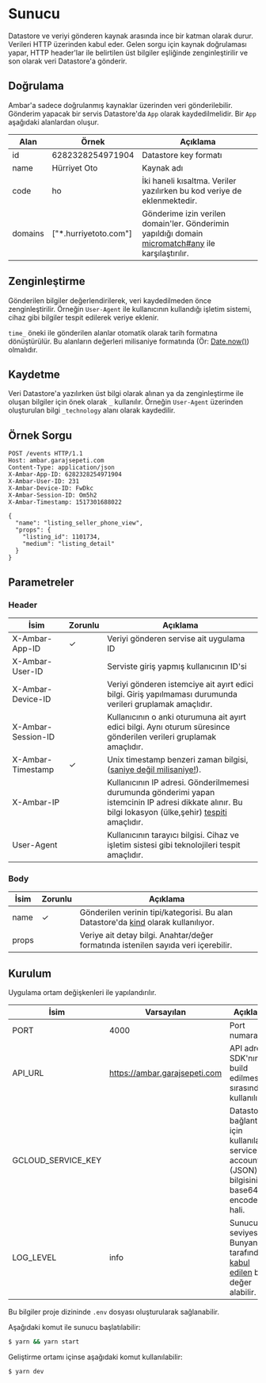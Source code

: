 # Sunucu

Datastore ve veriyi gönderen kaynak arasında ince bir katman olarak durur. Verileri HTTP üzerinden kabul eder. Gelen sorgu için kaynak doğrulaması yapar, HTTP header'lar ile belirtilen üst bilgiler eşliğinde zenginleştirilir ve son olarak veri Datastore'a gönderir.

## Doğrulama

Ambar'a sadece doğrulanmış kaynaklar üzerinden veri gönderilebilir. Gönderim yapacak bir servis Datastore'da `App` olarak kaydedilmelidir. Bir `App` aşağıdaki alanlardan oluşur.

| Alan    | Örnek                 | Açıklama                                                                                                                    |
| ------- | --------------------- | --------------------------------------------------------------------------------------------------------------------------- |
| id      | 6282328254971904      | Datastore key formatı                                                                                                       |
| name    | Hürriyet Oto          | Kaynak adı                                                                                                                  |
| code    | ho                    | İki haneli kısaltma. Veriler yazılırken bu kod veriye de eklenmektedir.                                                     |
| domains | ["*.hurriyetoto.com"] | Gönderime izin verilen domain'ler. Gönderimin yapıldığı domain [micromatch#any](http://bit.ly/2EmqIws) ile karşılaştırılır. |

## Zenginleştirme

Gönderilen bilgiler değerlendirilerek, veri kaydedilmeden önce zenginleştirilir. Örneğin `User-Agent` ile kullanıcının kullandığı işletim sistemi, cihaz gibi bilgiler tespit edilerek veriye eklenir.

`time_` öneki ile gönderilen alanlar otomatik olarak tarih formatına dönüştürülür. Bu alanların değerleri milisaniye formatında (Ör: [Date.now()](https://mzl.la/1MOTt3N)) olmalıdır.

## Kaydetme

Veri Datastore'a yazılırken üst bilgi olarak alınan ya da zenginleştirme ile oluşan bilgiler için önek olarak `_` kullanılır. Örneğin `User-Agent` üzerinden oluşturulan bilgi `_technology` alanı olarak kaydedilir.

## Örnek Sorgu

```http
POST /events HTTP/1.1
Host: ambar.garajsepeti.com
Content-Type: application/json
X-Ambar-App-ID: 6282328254971904
X-Ambar-User-ID: 231
X-Ambar-Device-ID: FwDkc
X-Ambar-Session-ID: Om5h2
X-Ambar-Timestamp: 1517301688022

{
  "name": "listing_seller_phone_view",
  "props": {
    "listing_id": 1101734,
    "medium": "listing_detail"
  }
}
```

## Parametreler

### Header

| İsim               | Zorunlu | Açıklama                                                                                                                                                                         |
| ------------------ | ------- | -------------------------------------------------------------------------------------------------------------------------------------------------------------------------------- |
| X-Ambar-App-ID     | ✓       | Veriyi gönderen servise ait uygulama ID                                                                                                                                          |
| X-Ambar-User-ID    |         | Serviste giriş yapmış kullanıcının ID'si                                                                                                                                         |
| X-Ambar-Device-ID  |         | Veriyi gönderen istemciye ait ayırt edici bilgi. Giriş yapılmaması durumunda verileri gruplamak amaçlıdır.                                                                       |
| X-Ambar-Session-ID |         | Kullanıcının o anki oturumuna ait ayırt edici bilgi. Aynı oturum süresince gönderilen verileri gruplamak amaçlıdır.                                                              |
| X-Ambar-Timestamp  | ✓       | Unix timestamp benzeri zaman bilgisi, ([saniye değil milisaniye!](http://bit.ly/2rRDKzt)).                                                                                       |
| X-Ambar-IP         |         | Kullanıcının IP adresi. Gönderilmemesi durumunda gönderimi yapan istemcinin IP adresi dikkate alınır. Bu bilgi lokasyon (ülke,şehir) [tespiti](http://bit.ly/2qVZdBZ) amaçlıdır. |
| User-Agent         |         | Kullanıcının tarayıcı bilgisi. Cihaz ve işletim sistesi gibi teknolojileri tespit amaçlıdır.                                                                                     |

### Body

| İsim  | Zorunlu | Açıklama                                                                                                    |
| ----- | ------- | ----------------------------------------------------------------------------------------------------------- |
| name  | ✓       | Gönderilen verinin tipi/kategorisi. Bu alan Datastore'da [kind](http://bit.ly/2DWLCoi) olarak kullanılıyor. |
| props |         | Veriye ait detay bilgi. Anahtar/değer formatında istenilen sayıda veri içerebilir.                          |

## Kurulum

Uygulama ortam değişkenleri ile yapılandırılır.

| İsim               | Varsayılan                    | Açıklama                                                                                         |
| ------------------ | ----------------------------- | ------------------------------------------------------------------------------------------------ |
| PORT               | 4000                          | Port numarası                                                                                    |
| API_URL            | https://ambar.garajsepeti.com | API adresi. SDK'nın build edilmesi sırasında kullanılır.                                         |
| GCLOUD_SERVICE_KEY |                               | Datastore bağlantısı için kullanılacak service account (JSON) bilgisinin base64 encoded hali.    |
| LOG_LEVEL          | info                          | Sunucu log seviyesi. Bunyan tarafından [kabul edilen](http://bit.ly/2np58iY) bir değer alabilir. |

Bu bilgiler proje dizininde `.env` dosyası oluşturularak sağlanabilir.

Aşağıdaki komut ile sunucu başlatılabilir:

```bash
$ yarn && yarn start
```

Geliştirme ortamı içinse aşağıdaki komut kullanılabilir:

```bash
$ yarn dev
```
